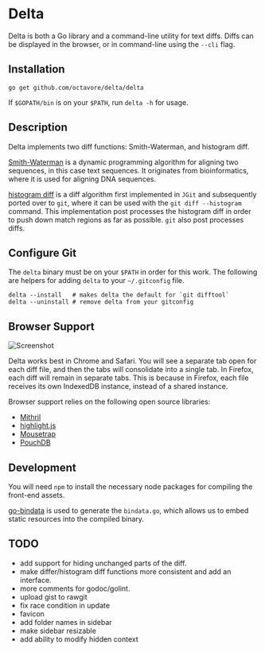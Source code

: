 # Delta

Delta is both a Go library and a command-line utility for text diffs. Diffs
can be displayed in the browser, or in command-line using the `--cli` flag.

## Installation

    go get github.com/octavore/delta/delta

If `$GOPATH/bin` is on your `$PATH`, run `delta -h` for usage.

## Description

Delta implements two diff functions: Smith-Waterman, and histogram diff.

[Smith-Waterman](https://en.wikipedia.org/wiki/Smith%E2%80%93Waterman_algorithm)
is a dynamic programming algorithm for aligning two sequences, in this case text
sequences. It originates from bioinformatics, where it is used for aligning DNA sequences.

[histogram diff](http://download.eclipse.org/jgit/docs/jgit-2.0.0.201206130900-r/apidocs/org/eclipse/jgit/diff/HistogramDiff.html)
is a diff algorithm first implemented in `JGit` and subsequently ported over
to `git`, where it can be used with the `git diff --histogram` command. This
implementation post processes the histogram diff in order to push down match
regions as far as possible. `git` also post processes diffs.

## Configure Git

The `delta` binary must be on your `$PATH` in order for this work. The
following are helpers for adding `delta` to your `~/.gitconfig` file.

    delta --install   # makes delta the default for `git difftool`
    delta --uninstall # remove delta from your gitconfig

## Browser Support

![Screenshot](https://raw.github.com/octavore/delta/master/screenshot.jpg)

Delta works best in Chrome and Safari. You will see a separate tab open for
each diff file, and then the tabs will consolidate into a single tab. In
Firefox, each diff will remain in separate tabs. This is because in Firefox,
each file receives its own IndexedDB instance, instead of a shared instance.

Browser support relies on the following open source libraries:

- [Mithril](http://mithril.js.org/)
- [highlight.js](https://highlightjs.org/)
- [Mousetrap](https://craig.is/killing/mice)
- [PouchDB](http://pouchdb.com/)

## Development

You will need `npm` to install the necessary node packages for compiling the
front-end assets.

[go-bindata](https://github.com/jteeuwen/go-bindata) is used to generate the
`bindata.go`, which allows us to embed static resources into the compiled
binary.

## TODO

- add support for hiding unchanged parts of the diff.
- make differ/histogram diff functions more consistent and add an interface.
- more comments for godoc/golint.
- upload gist to rawgit
- fix race condition in update
- favicon
- add folder names in sidebar
- make sidebar resizable
- add ability to modify hidden context

